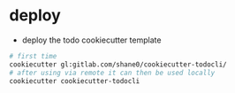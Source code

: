 # deploy

- deploy the todo cookiecutter template

```sh
# first time
cookiecutter gl:gitlab.com/shane0/cookiecutter-todocli/
# after using via remote it can then be used locally
cookiecutter cookiecutter-todocli
```
